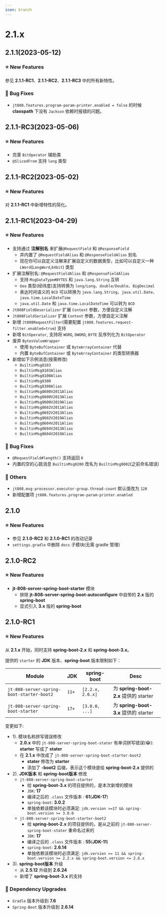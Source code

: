 ```yaml
---
icon: branch
---
```


# 2.1.x

## 2.1.1(2023-05-12)

### ⭐ New Features

参见 **2.1.1-RC1**、**2.1.1-RC2**、**2.1.1-RC3** 中的所有新特性。

### 🐞 Bug Fixes

- `jt808.features.program-param-printer.enabled = false` 的时候 **classpath** 下没有 `Jackson` 依赖时报错的问题。

## 2.1.1-RC3(2023-05-06)

### ⭐ New Features

- 完善 `BitOperator` 辅助类
- `@SlicedFrom` 支持 `long` 类型

## 2.1.1-RC2(2023-05-02)

### ⭐ New Features

对 **2.1.1-RC1** 中新增特性的简化。

## 2.1.1-RC1(2023-04-29)

### ⭐ New Features

- 支持通过 **注解别名** 来扩展`@RequestField` 和 `@ResponseField`
    - 并内置了 `@RequestFieldAlias` 和 `@ResponseFieldAlias` 别名
    - 现在你可以自定义注解来扩展自定义的数据类型，比如可以自定义一种 `LWord`(`LongWord`,`64bit`) 类型
- 扩展注解别名: `@RequestFieldAlias` 和 `@ResponseFieldAlias`
    - 支持 `MsgDataType#BYTES` 和 `java.lang.String` 互转
    - `Geo` 类型(经纬度)支持转换为 `long/Long`、`double/Double`、`BigDecimal`
    - 表达时间语义的 `BCD` 可以转换为 `java.lang.String`、`java.util.Date`、`java.time.LocalDateTime`
    - `java.util.Date` 和 `java.time.LocalDateTime` 可以转为 `BCD`
- `Jt808FieldDeserializer` 扩展 `Context` 参数，方便自定义注解
- `Jt808FieldSerializer` 扩展 `Context` 参数，方便自定义注解
- 新增 `Jt808RequestFilter`(需要配置 `jt808.features.request-filter.enabled=true`) 支持
- 新增 `BitOperator`, 支持将 `WORD`, `DWORD`, `BYTE` 反序列化为 `BitOperator`
- 废弃 `BytesValueWrapper`
    - 使用 `ByteBufContainer` 或 `ByteArrayContainer` 代替
    - 内置 `ByteBufContainer` 或 `ByteArrayContainer` 的类型转换器
- 新增如下示例消息(按需修改)
    - `BuiltinMsg8103`
    - `BuiltinMsg8103Alias`
    - `BuiltinMsg8100Alias`
    - `BuiltinMsg8300`
    - `BuiltinMsg8300Alias`
    - `BuiltinMsg8600V2011Alias`
    - `BuiltinMsg8600V2013Alias`
    - `BuiltinMsg8600V2019Alias`
    - `BuiltinMsg8602V2011Alias`
    - `BuiltinMsg8602V2013Alias`
    - `BuiltinMsg8602V2019Alias`
    - `BuiltinMsg8604V2011Alias`
    - `BuiltinMsg8604V2013Alias`
    - `BuiltinMsg8604V2019Alias`

### 🐞 Bug Fixes

- `@RequestField#length()` 支持返回 `0`
- 内置的空的心跳消息 `BuiltinMsg0200` 改名为 `BuiltinMsg0002`(之前命名错误)

### 🔨 Others

- `jt808.msg-processor.executor-group.thread-count` 默认值改为 `128`
- 新增配置项 `jt808.features.program-param-printer.enabled`

## 2.1.0

### ⭐ New Features

- 参见 **2.1.0-RC2** 和 **2.1.0-RC1** 的改动记录
- `settings.gradle` 中删除 `docs` 子模块(无需 gradle 管理)

## 2.1.0-RC2

### ⭐ New Features

- **jt-808-server-spring-boot-starter** 模块
    - 排除 **jt-808-server-spring-boot-autoconfigure** 中自带的 **2.x** 版的 **spring-boot**
    - 显式引入 **3.x** 版的 **spring-boot**

## 2.1.0-RC1

### ⭐ New Features

从 **2.1.x** 开始，同时支持 **spring-boot-2.x** 和 **spring-boot-3.x**。

提供的 `starter` 的 **JDK** 版本、**spring-boot** 版本限制如下：

| Module                                    | JDK   | spring-boot      | Desc                              |
|-------------------------------------------|-------|------------------|-----------------------------------|
| `jt-808-server-spring-boot-starter-boot2` | `11+` | `[2.2.x, 2.6.x]` | 为 **spring-boot-2.x** 提供的 starter |
| `jt-808-server-spring-boot-starter`       | `17+` | `[3.0.0, ...]`   | 为 **spring-boot-3.x** 提供的 starter |

变更如下:

- 1). 模块名称拼写错误修改
    - **2.0.x** 中的 `jt-808-server-spring-boot-stater` 有单词拼写错误(😂): **starter** 写成了 **stater**
    - 在 **2.1.x** 中改成了 `jt-808-server-spring-boot-starter-boot2`
        - **stater** 修改为 **starter**
        - 添加了 **-boot2** 后缀，表示这个模块是给 **spring-boot-2.x** 提供的
- 2). **JDK版本** 和 **spring-boot版本** 修改
    - `jt-808-server-spring-boot-starter`
        - 给 **spring-boot-3.x** 的项目提供的，是本次新增的模块
        - `JDK`: **17**
        - 编译之后的 `.class` 文件版本 : **61**(**JDK-17**)
        - `spring-boot`: **3.0.2**
        - 单独依赖该模块时必须满足: `jdk.version >=17 && spring-boot.version >= 3.0.0`
    - `jt-808-server-spring-boot-starter-boot2`
        - 给 **spring-boot-2.x** 的项目提供的，是从之前的 `jt-808-server-spring-boot-stater` 重命名过来的
        - `JDK`: **17**
        - 编译之后的 `.class` 文件版本 : **55**(**JDK-11**)
        - `spring-boot`: **2.6.14**
        - 单独依赖该模块时必须满足: `jdk.version >= 11 && spring-boot.version >= 2.2.x && spring-boot.version <= 2.6.x`
- 3). **spring-boot版本** 升级
    - 从 **2.5.12** 升级到 **2.6.24**
    - 新增了 **spring-boot-3.x** 的支持

### 🔨 Dependency Upgrades

- `Gradle` 版本升级到 **7.6**
- `Spring-Boot` 版本升级到 **2.6.14**

